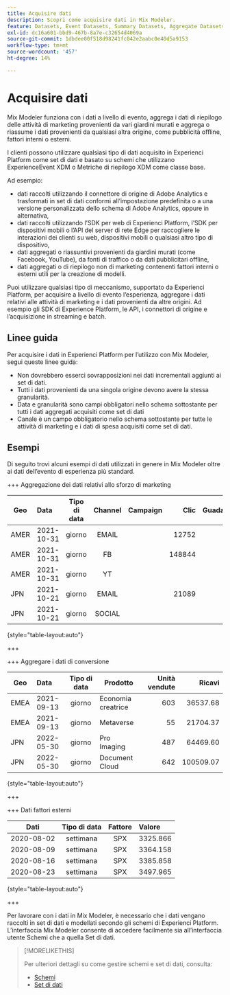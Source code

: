 ```yaml
---
title: Acquisire dati
description: Scopri come acquisire dati in Mix Modeler.
feature: Datasets, Event Datasets, Summary Datasets, Aggregate Datasets
exl-id: dc16a601-bbd9-467b-8a7e-c32654d4069a
source-git-commit: 1dbdee00f518d98241fc042e2aabc0e40d5a9153
workflow-type: tm+mt
source-wordcount: '457'
ht-degree: 14%

---
```


# Acquisire dati

Mix Modeler funziona con i dati a livello di evento, aggrega i dati di riepilogo delle attività di marketing provenienti da vari giardini murati e aggrega o riassume i dati provenienti da qualsiasi altra origine, come pubblicità offline, fattori interni o esterni.

I clienti possono utilizzare qualsiasi tipo di dati acquisito in Experienci Platform come set di dati e basato su schemi che utilizzano ExperienceEvent XDM o Metriche di riepilogo XDM come classe base.

Ad esempio:

* dati raccolti utilizzando il connettore di origine di Adobe Analytics e trasformati in set di dati conformi all’impostazione predefinita o a una versione personalizzata dello schema di Adobe Analytics, oppure in alternativa,
* dati raccolti utilizzando l’SDK per web di Experienci Platform, l’SDK per dispositivi mobili o l’API del server di rete Edge per raccogliere le interazioni dei clienti su web, dispositivi mobili o qualsiasi altro tipo di dispositivo,
* dati aggregati o riassuntivi provenienti da giardini murati (come Facebook, YouTube), da fonti di traffico o da dati pubblicitari offline,
* dati aggregati o di riepilogo non di marketing contenenti fattori interni o esterni utili per la creazione di modelli.

Puoi utilizzare qualsiasi tipo di meccanismo, supportato da Experienci Platform, per acquisire a livello di evento l’esperienza, aggregare i dati relativi alle attività di marketing e i dati provenienti da altre origini. Ad esempio gli SDK di Experience Platform, le API, i connettori di origine e l’acquisizione in streaming e batch.


## Linee guida

Per acquisire i dati in Experienci Platform per l’utilizzo con Mix Modeler, segui queste linee guida:

* Non dovrebbero esserci sovrapposizioni nei dati incrementali aggiunti ai set di dati.
* Tutti i dati provenienti da una singola origine devono avere la stessa granularità.
* Data e granularità sono campi obbligatori nello schema sottostante per tutti i dati aggregati acquisiti come set di dati
* Canale è un campo obbligatorio nello schema sottostante per tutte le attività di marketing e i dati di spesa acquisiti come set di dati.


## Esempi

Di seguito trovi alcuni esempi di dati utilizzati in genere in Mix Modeler oltre ai dati dell’evento di esperienza più standard.

+++ Aggregazione dei dati relativi allo sforzo di marketing

| Geo | Data | Tipo di data | Channel | Campaign | Clic | Guadagnato | Coinvolgimento | Impression | Open | Di proprietà | Inviate |
|---|:--|---|:---:|---|--:|---|--:|---|---|---|--:|
| AMER | 2021-10-31 | giorno | EMAIL | | 12752 | | | | | | 1132945 |
| AMER | 2021-10-31 | giorno | FB | | 148844 | | | | | | |
| AMER | 2021-10-31 | giorno | YT | | | | 2314452 | | | | |
| JPN | 2021-10-21 | giorno | EMAIL | | 21089 | | | | | | 3283626 |
| JPN | 2021-10-21 | giorno | SOCIAL | | | | 621 | | | | |

{style="table-layout:auto"}

+++

+++ Aggregare i dati di conversione

| Geo | Data | Tipo di data | Prodotto | Unità vendute | Ricavi |
|---|:---|:---:|---|--:|--:|
| EMEA | 2021-09-13 | giorno | Economia creatrice | 603 | 36537.68 |
| EMEA | 2021-09-13 | giorno | Metaverse | 55 | 21704.37 |
| JPN | 2022-05-30 | giorno | Pro Imaging | 487 | 64469.60 |
| JPN | 2022-05-30 | giorno | Document Cloud | 642 | 100509.07 |

{style="table-layout:auto"}

+++

+++ Dati fattori esterni

| Dati | Tipo di data | Fattore | Valore |
|---|:---:|:---:|:---|
| 2020-08-02 | settimana | SPX | 3325.866 |
| 2020-08-09 | settimana | SPX | 3364.158 |
| 2020-08-16 | settimana | SPX | 3385.858 |
| 2020-08-23 | settimana | SPX | 3497.965 |

{style="table-layout:auto"}

+++

Per lavorare con i dati in Mix Modeler, è necessario che i dati vengano raccolti in set di dati e modellati secondo gli schemi di Experienci Platform. L’interfaccia Mix Modeler consente di accedere facilmente sia all’interfaccia utente Schemi che a quella Set di dati.


>[!MORELIKETHIS]
>
>Per ulteriori dettagli su come gestire schemi e set di dati, consulta:
>
>* [Schemi](schemas.md)
>* [Set di dati](datasets.md)
